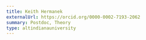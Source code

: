 ```yaml
---
title: Keith Hermanek
externalUrl: https://orcid.org/0000-0002-7193-2062
summary: Postdoc, Theory
type: altindianauniversity
---
```

